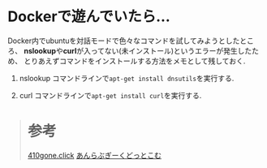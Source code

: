 # Dockerで遊んでいたら…
 Docker内でubuntuを対話モードで色々なコマンドを試してみようとしたところ、
 **nslookup**や**curl**が入ってない(未インストール)というエラーが発生したため、
 とりあえずコマンドをインストールする方法をメモとして残しておく.
1. nslookup
コマンドラインで`apt-get install dnsutils`を実行する.  

1. curl
コマンドラインで`apt-get install curl`を実行する.  


> # 参考
> [410gone.click](https://410gone.click/blog/ubuntu-dig-nslookup-nsupdate%E3%82%B3%E3%83%9E%E3%83%B3%E3%83%89%E3%82%92%E3%82%A4%E3%83%B3%E3%82%B9%E3%83%88%E3%83%BC%E3%83%AB%E3%81%99%E3%82%8B/)
> [あんらぶぎーくどっとこむ](https://410gone.click/blog/ubuntu-dig-nslookup-nsupdate%E3%82%B3%E3%83%9E%E3%83%B3%E3%83%89%E3%82%92%E3%82%A4%E3%83%B3%E3%82%B9%E3%83%88%E3%83%BC%E3%83%AB%E3%81%99%E3%82%8B/)
